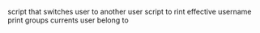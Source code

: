 script that switches user to another user
script to rint effective username
print groups currents user belong to
